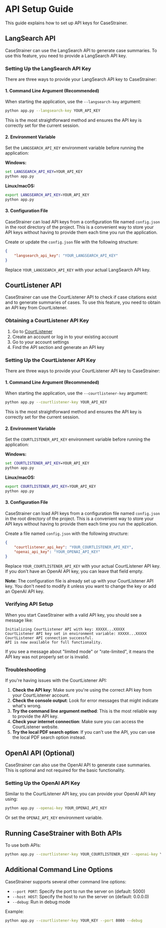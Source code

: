 # API Setup Guide

This guide explains how to set up API keys for CaseStrainer.

## LangSearch API

CaseStrainer can use the LangSearch API to generate case summaries. To use this feature, you need to provide a LangSearch API key.

### Setting Up the LangSearch API Key

There are three ways to provide your LangSearch API key to CaseStrainer:

#### 1. Command Line Argument (Recommended)

When starting the application, use the `--langsearch-key` argument:

```bash
python app.py --langsearch-key YOUR_API_KEY
```

This is the most straightforward method and ensures the API key is correctly set for the current session.

#### 2. Environment Variable

Set the `LANGSEARCH_API_KEY` environment variable before running the application:

**Windows:**
```cmd
set LANGSEARCH_API_KEY=YOUR_API_KEY
python app.py
```

**Linux/macOS:**
```bash
export LANGSEARCH_API_KEY=YOUR_API_KEY
python app.py
```

#### 3. Configuration File

CaseStrainer can load API keys from a configuration file named `config.json` in the root directory of the project. This is a convenient way to store your API keys without having to provide them each time you run the application.

Create or update the `config.json` file with the following structure:

```json
{
    "langsearch_api_key": "YOUR_LANGSEARCH_API_KEY"
}
```

Replace `YOUR_LANGSEARCH_API_KEY` with your actual LangSearch API key.

## CourtListener API

CaseStrainer can use the CourtListener API to check if case citations exist and to generate summaries of cases. To use this feature, you need to obtain an API key from CourtListener.

### Obtaining a CourtListener API Key

1. Go to [CourtListener](https://www.courtlistener.com/)
2. Create an account or log in to your existing account
3. Go to your account settings
4. Find the API section and generate an API key

### Setting Up the CourtListener API Key

There are three ways to provide your CourtListener API key to CaseStrainer:

#### 1. Command Line Argument (Recommended)

When starting the application, use the `--courtlistener-key` argument:

```bash
python app.py --courtlistener-key YOUR_API_KEY
```

This is the most straightforward method and ensures the API key is correctly set for the current session.

#### 2. Environment Variable

Set the `COURTLISTENER_API_KEY` environment variable before running the application:

**Windows:**
```cmd
set COURTLISTENER_API_KEY=YOUR_API_KEY
python app.py
```

**Linux/macOS:**
```bash
export COURTLISTENER_API_KEY=YOUR_API_KEY
python app.py
```

#### 3. Configuration File

CaseStrainer can load API keys from a configuration file named `config.json` in the root directory of the project. This is a convenient way to store your API keys without having to provide them each time you run the application.

Create a file named `config.json` with the following structure:

```json
{
    "courtlistener_api_key": "YOUR_COURTLISTENER_API_KEY",
    "openai_api_key": "YOUR_OPENAI_API_KEY"
}
```

Replace `YOUR_COURTLISTENER_API_KEY` with your actual CourtListener API key. If you don't have an OpenAI API key, you can leave that field empty.

**Note:** The configuration file is already set up with your CourtListener API key. You don't need to modify it unless you want to change the key or add an OpenAI API key.

### Verifying API Setup

When you start CaseStrainer with a valid API key, you should see a message like:

```
Initializing CourtListener API with key: XXXXX...XXXXX
CourtListener API key set in environment variable: XXXXX...XXXXX
CourtListener API connection successful.
API is now available for full functionality.
```

If you see a message about "limited mode" or "rate-limited", it means the API key was not properly set or is invalid.

### Troubleshooting

If you're having issues with the CourtListener API:

1. **Check the API key**: Make sure you're using the correct API key from your CourtListener account.
2. **Check the console output**: Look for error messages that might indicate what's wrong.
3. **Try the command line argument method**: This is the most reliable way to provide the API key.
4. **Check your internet connection**: Make sure you can access the CourtListener website.
5. **Try the local PDF search option**: If you can't use the API, you can use the local PDF search option instead.

## OpenAI API (Optional)

CaseStrainer can also use the OpenAI API to generate case summaries. This is optional and not required for the basic functionality.

### Setting Up the OpenAI API Key

Similar to the CourtListener API key, you can provide your OpenAI API key using:

```bash
python app.py --openai-key YOUR_OPENAI_API_KEY
```

Or set the `OPENAI_API_KEY` environment variable.

## Running CaseStrainer with Both APIs

To use both APIs:

```bash
python app.py --courtlistener-key YOUR_COURTLISTENER_KEY --openai-key YOUR_OPENAI_KEY
```

## Additional Command Line Options

CaseStrainer supports several other command line options:

- `--port PORT`: Specify the port to run the server on (default: 5000)
- `--host HOST`: Specify the host to run the server on (default: 0.0.0.0)
- `--debug`: Run in debug mode

Example:

```bash
python app.py --courtlistener-key YOUR_KEY --port 8080 --debug
